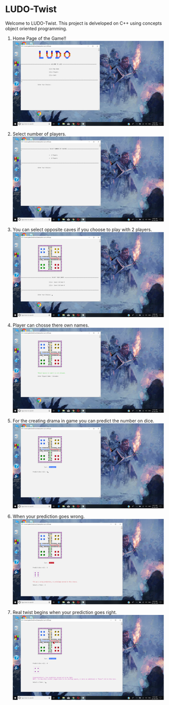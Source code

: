 # LUDO-Twist

Welcome to LUDO-Twist.
This project is delveloped on C++ using concepts object oriented programming.


1. Home Page of the Game!!
![Game-Home-Page](https://github.com/namanjakhetiya/LUDO-Twist/blob/master/Images/LT1.png)


2. Select number of players.
![](https://github.com/namanjakhetiya/LUDO-Twist/blob/master/Images/LT2.png)


3. You can select opposite caves if you choose to play with 2 players.
![](https://github.com/namanjakhetiya/LUDO-Twist/blob/master/Images/LT3.png)


4. Player can chosse there own names.
![](https://github.com/namanjakhetiya/LUDO-Twist/blob/master/Images/LT4.png)


5. For the creating drama in game you can predict the number on dice. 
![](https://github.com/namanjakhetiya/LUDO-Twist/blob/master/Images/LT5.png)


6. When your prediction goes wrong.
![](https://github.com/namanjakhetiya/LUDO-Twist/blob/master/Images/LT7.png)


7. Real twist begins when your prediction goes right.
![](https://github.com/namanjakhetiya/LUDO-Twist/blob/master/Images/LT6%268.png)
